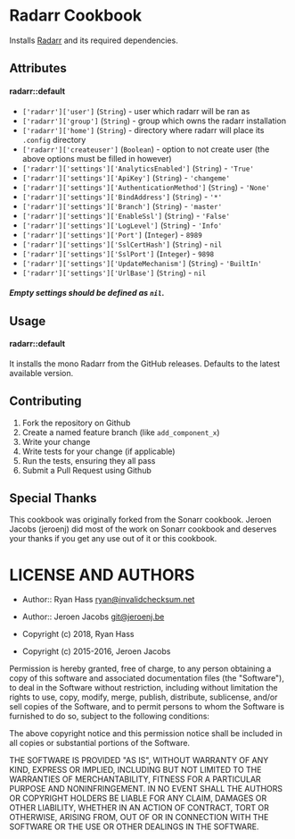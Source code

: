 Radarr Cookbook
===============
Installs [Radarr](https://radarr.video) and its required dependencies.

Attributes
----------
#### radarr::default
- `['radarr']['user']` (`String`) - user which radarr will be ran as
- `['radarr']['group']` (`String`) - group which owns the radarr installation
- `['radarr']['home']` (`String`) - directory where radarr will place its `.config` directory
- `['radarr']['createuser']` (`Boolean`) - option to not create user (the above options must be filled in however)
- `['radarr']['settings']['AnalyticsEnabled']` (`String`) - `'True'`
- `['radarr']['settings']['ApiKey']` (`String`) - `'changeme'`
- `['radarr']['settings']['AuthenticationMethod']` (`String`) - `'None'`
- `['radarr']['settings']['BindAddress']` (`String`) - `'*'`
- `['radarr']['settings']['Branch']` (`String`) - `'master'`
- `['radarr']['settings']['EnableSsl']` (`String`) - `'False'`
- `['radarr']['settings']['LogLevel']` (`String`) - `'Info'`
- `['radarr']['settings']['Port']` (`Integer`) - `8989`
- `['radarr']['settings']['SslCertHash']` (`String`) - `nil`
- `['radarr']['settings']['SslPort']` (`Integer`) - `9898`
- `['radarr']['settings']['UpdateMechanism']` (`String`) - `'BuiltIn'`
- `['radarr']['settings']['UrlBase']` (`String`) - `nil`

##### Empty settings should be defined as `nil`.

Usage
-----
#### radarr::default

It installs the mono Radarr from the GitHub releases. Defaults to the latest available version.

Contributing
------------

1. Fork the repository on Github
2. Create a named feature branch (like `add_component_x`)
3. Write your change
4. Write tests for your change (if applicable)
5. Run the tests, ensuring they all pass
6. Submit a Pull Request using Github

Special Thanks
--------------
This cookbook was originally forked from the Sonarr cookbook.
Jeroen Jacobs (jeroenj) did most of the work on Sonarr cookbook and deserves your
thanks if you get any use out of it or this cookbook.

LICENSE AND AUTHORS
===================

* Author:: Ryan Hass <ryan@invalidchecksum.net>
* Author:: Jeroen Jacobs <git@jeroenj.be>

* Copyright (c) 2018, Ryan Hass
* Copyright (c) 2015-2016, Jeroen Jacobs

Permission is hereby granted, free of charge, to any person obtaining
a copy of this software and associated documentation files (the
"Software"), to deal in the Software without restriction, including
without limitation the rights to use, copy, modify, merge, publish,
distribute, sublicense, and/or sell copies of the Software, and to
permit persons to whom the Software is furnished to do so, subject to
the following conditions:

The above copyright notice and this permission notice shall be
included in all copies or substantial portions of the Software.

THE SOFTWARE IS PROVIDED "AS IS", WITHOUT WARRANTY OF ANY KIND,
EXPRESS OR IMPLIED, INCLUDING BUT NOT LIMITED TO THE WARRANTIES OF
MERCHANTABILITY, FITNESS FOR A PARTICULAR PURPOSE AND
NONINFRINGEMENT. IN NO EVENT SHALL THE AUTHORS OR COPYRIGHT HOLDERS BE
LIABLE FOR ANY CLAIM, DAMAGES OR OTHER LIABILITY, WHETHER IN AN ACTION
OF CONTRACT, TORT OR OTHERWISE, ARISING FROM, OUT OF OR IN CONNECTION
WITH THE SOFTWARE OR THE USE OR OTHER DEALINGS IN THE SOFTWARE.
